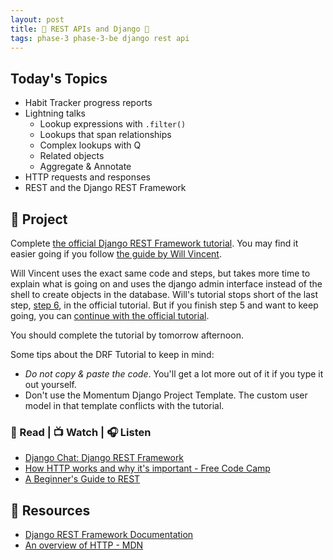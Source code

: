 ```yaml
---
layout: post
title: 🐍 REST APIs and Django 🐍
tags: phase-3 phase-3-be django rest api
---
```


## Today's Topics

- Habit Tracker progress reports
- Lightning talks
  - Lookup expressions with `.filter()`
  - Lookups that span relationships
  - Complex lookups with Q
  - Related objects
  - Aggregate & Annotate
- HTTP requests and responses
- REST and the Django REST Framework

## 🎯 Project

Complete [the official Django REST Framework tutorial](https://www.django-rest-framework.org/tutorial/1-serialization/). You may find it easier going if you follow [the guide by Will Vincent](https://learndjango.com/tutorials/official-django-rest-framework-tutorial-beginners).

Will Vincent uses the exact same code and steps, but takes more time to explain what is going on and uses the django admin interface instead of the shell to create objects in the database. Will's tutorial stops short of the last step, [step 6](https://www.django-rest-framework.org/tutorial/6-viewsets-and-routers/), in the official tutorial. But if you finish step 5 and want to keep going, you can [continue with the official tutorial](https://www.django-rest-framework.org/tutorial/6-viewsets-and-routers/).

You should complete the tutorial by tomorrow afternoon.

Some tips about the DRF Tutorial to keep in mind:

- _Do not copy & paste the code_. You'll get a lot more out of it if you type it out yourself.
- Don't use the Momentum Django Project Template. The custom user model in that template conflicts with the tutorial.

### 📖 Read | 📺 Watch | 🎧 Listen

- [Django Chat: Django REST Framework](https://djangochat.com/episodes/django-rest-framework)
- [How HTTP works and why it's important - Free Code Camp](https://www.freecodecamp.org/news/how-the-internet-works/)
- [A Beginner's Guide to REST](https://mlsdev.com/blog/81-a-beginner-s-tutorial-for-understanding-restful-api)

## 🔖 Resources

- [Django REST Framework Documentation](https://www.django-rest-framework.org/)
- [An overview of HTTP - MDN](https://developer.mozilla.org/en-US/docs/Web/HTTP/Overview)
